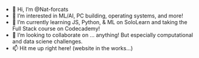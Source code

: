 - 👋 Hi, I’m @Nat-forcats
- 👀 I’m interested in ML/AI, PC building, operating systems, and more!
- 🌱 I’m currently learning JS, Python, & ML on SoloLearn and taking the Full Stack course on Codecademy!
- 💞️ I’m looking to collaborate on ... anything! But especially computational and data sciene challenges.
- 📫 Hit me up right here! (website in the works...)

<!---
Nat-forcats/Nat-forcats is a ✨ special ✨ repository because its `README.md` (this file) appears on your GitHub profile.
You can click the Preview link to take a look at your changes.
--->
